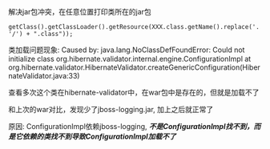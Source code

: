 解决jar包冲突，在任意位置打印类所在的jar包
````
getClass().getClassLoader().getResource(XXX.class.getName().replace('.', '/') + ".class"));
````




类加载问题现象:
Caused by: java.lang.NoClassDefFoundError: Could not initialize class org.hibernate.validator.internal.engine.ConfigurationImpl
	at org.hibernate.validator.HibernateValidator.createGenericConfiguration(HibernateValidator.java:33)
  
查看多次这个类在hibernate-validator中，在war包中是存在的，但就是加载不了

和上次的war对比，发现少了jboss-logging.jar, 加上之后就正常了

原因: ConfigurationImpl依赖jboss-logging, ***不是ConfigurationImpl找不到，而是它依赖的类找不到导致ConfigurationImpl加载不了***

